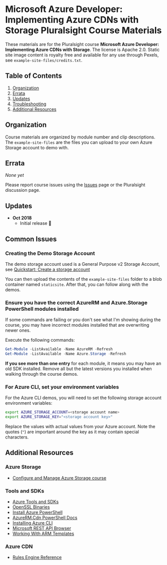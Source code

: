 # Microsoft Azure Developer: Implementing Azure CDNs with Storage Pluralsight Course Materials

These materials are for the Pluralsight course **Microsoft Azure Developer: Implementing Azure CDNs with Storage**. The license is Apache 2.0. Static site image content is royalty free and available for any use through Pexels, see `example-site-files/credits.txt`.

## Table of Contents

1. [Organization](#organization)
1. [Errata](#errata)
1. [Updates](#updates)
1. [Troubleshooting](#troubleshooting)
1. [Additional Resources](#additional-resources)

## Organization

Course materials are organized by module number and clip descriptions. The `example-site-files` are the files you can upload to your own Azure Storage account to demo with.

## Errata

*None yet*

Please report course issues using the [Issues](https://github.com/kamranayub/pluralsight-azure-cdn-with-storage/issues) page or the Pluralsight discussion page.

## Updates

- **Oct 2018**
  - Initial release 🎉

## Common Issues

### Creating the Demo Storage Account

The demo storage account used is a General Purpose v2 Storage Account, see [Quickstart: Create a storage account](https://docs.microsoft.com/en-us/azure/storage/common/storage-quickstart-create-account?tabs=portal)

You can then upload the contents of the `example-site-files` folder to a blob container named `staticsite`. After that, you can follow along with the demos.

### Ensure you have the correct AzureRM and Azure.Storage PowerShell modules installed

If some commands are failing or you don't see what I'm showing during the course, you may have incorrect modules installed that are overwriting newer ones.

Execute the following commands:

```powershell
Get-Module -ListAvailable -Name AzureRM -Refresh
Get-Module -ListAvailable -Name Azure.Storage -Refresh
```

**If you see more than one entry** for each module, it means you may have an old SDK installed. Remove all but the latest versions you installed when walking through the course demos.

### For Azure CLI, set your environment variables

For the Azure CLI demos, you will need to set the following storage account environment variables:

```sh
export AZURE_STORAGE_ACCOUNT=<storage account name>
export AZURE_STORAGE_KEY="<storage account key>"
```

Replace the values with actual values from your Azure account. Note the quotes (`"`) are important around the key as it may contain special characters.

## Additional Resources

### Azure Storage

- [Configure and Manage Azure Storage course][psazurestorage]

[psazurestorage]: https://app.pluralsight.com/library/courses/microsoft-azure-creating-configuring-storage-accounts/table-of-contents

### Tools and SDKs

- [Azure Tools and SDKs][azuretools]
- [OpenSSL Binaries][getopenssl]
- [Install Azure PowerShell][psinstall]
- [AzureRM.Cdn PowerShell Docs][pscdndocs]
- [Installing Azure CLI][cliinstall]
- [Microsoft REST API Browser][restbrowser]
- [Working With ARM Templates][armtemplates]

[azuretools]: https://azure.microsoft.com/en-us/tools/
[getopenssl]: https://bit.ly/GetOpenSSL
[psinstall]: https://docs.microsoft.com/en-us/powershell/azure/install-azurerm-ps
[cliinstall]: https://docs.microsoft.com/en-us/cli/azure/install-azure-cli-windows?view=azure-cli-latest
[armtemplates]: https://bit.ly/azurermtemplates
[restbrowser]: https://bit.ly/azureapidocs
[pscdndocs]: https://bit.ly/AzureRMCDN

### Azure CDN

- [Rules Engine Reference][cdnrules]

[cdnrules]: https://bit.ly/AzureCDNRulesEngine